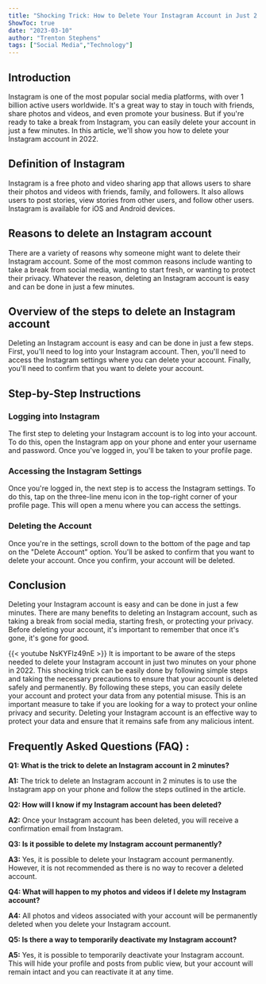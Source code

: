 ```yaml
---
title: "Shocking Trick: How to Delete Your Instagram Account in Just 2 Minutes on Your Phone in 2022!"
ShowToc: true 
date: "2023-03-10"
author: "Trenton Stephens" 
tags: ["Social Media","Technology"]
---
```

## Introduction

Instagram is one of the most popular social media platforms, with over 1 billion active users worldwide. It's a great way to stay in touch with friends, share photos and videos, and even promote your business. But if you're ready to take a break from Instagram, you can easily delete your account in just a few minutes. In this article, we'll show you how to delete your Instagram account in 2022.

## Definition of Instagram

Instagram is a free photo and video sharing app that allows users to share their photos and videos with friends, family, and followers. It also allows users to post stories, view stories from other users, and follow other users. Instagram is available for iOS and Android devices.

## Reasons to delete an Instagram account

There are a variety of reasons why someone might want to delete their Instagram account. Some of the most common reasons include wanting to take a break from social media, wanting to start fresh, or wanting to protect their privacy. Whatever the reason, deleting an Instagram account is easy and can be done in just a few minutes.

## Overview of the steps to delete an Instagram account

Deleting an Instagram account is easy and can be done in just a few steps. First, you'll need to log into your Instagram account. Then, you'll need to access the Instagram settings where you can delete your account. Finally, you'll need to confirm that you want to delete your account.

## Step-by-Step Instructions

### Logging into Instagram

The first step to deleting your Instagram account is to log into your account. To do this, open the Instagram app on your phone and enter your username and password. Once you've logged in, you'll be taken to your profile page.

### Accessing the Instagram Settings

Once you're logged in, the next step is to access the Instagram settings. To do this, tap on the three-line menu icon in the top-right corner of your profile page. This will open a menu where you can access the settings.

### Deleting the Account

Once you're in the settings, scroll down to the bottom of the page and tap on the "Delete Account" option. You'll be asked to confirm that you want to delete your account. Once you confirm, your account will be deleted.

## Conclusion

Deleting your Instagram account is easy and can be done in just a few minutes. There are many benefits to deleting an Instagram account, such as taking a break from social media, starting fresh, or protecting your privacy. Before deleting your account, it's important to remember that once it's gone, it's gone for good.

{{< youtube NsKYFlz49nE >}} 
It is important to be aware of the steps needed to delete your Instagram account in just two minutes on your phone in 2022. This shocking trick can be easily done by following simple steps and taking the necessary precautions to ensure that your account is deleted safely and permanently. By following these steps, you can easily delete your account and protect your data from any potential misuse. This is an important measure to take if you are looking for a way to protect your online privacy and security. Deleting your Instagram account is an effective way to protect your data and ensure that it remains safe from any malicious intent.

## Frequently Asked Questions (FAQ) :
**Q1: What is the trick to delete an Instagram account in 2 minutes?**

**A1:** The trick to delete an Instagram account in 2 minutes is to use the Instagram app on your phone and follow the steps outlined in the article.

**Q2: How will I know if my Instagram account has been deleted?**

**A2:** Once your Instagram account has been deleted, you will receive a confirmation email from Instagram.

**Q3: Is it possible to delete my Instagram account permanently?**

**A3:** Yes, it is possible to delete your Instagram account permanently. However, it is not recommended as there is no way to recover a deleted account.

**Q4: What will happen to my photos and videos if I delete my Instagram account?**

**A4:** All photos and videos associated with your account will be permanently deleted when you delete your Instagram account.

**Q5: Is there a way to temporarily deactivate my Instagram account?**

**A5:** Yes, it is possible to temporarily deactivate your Instagram account. This will hide your profile and posts from public view, but your account will remain intact and you can reactivate it at any time.


